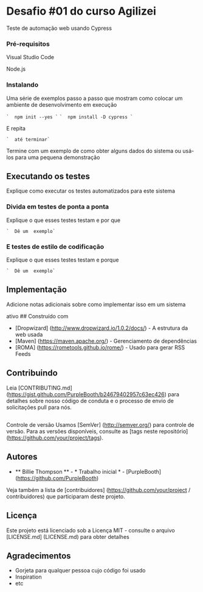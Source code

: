 # Desafio #01 do curso Agilizei 

Teste de automação web usando Cypress

### Pré-requisitos 

Visual Studio Code

Node.js

### Instalando 

Uma série de exemplos passo a passo que mostram como colocar um ambiente de desenvolvimento em execução 

`` ` 
npm init --yes
` `` 
`` ` 
npm install -D cypress
` `` 

E repita 

`` ` 
até terminar` 
``

Termine com um exemplo de como obter alguns dados do sistema ou usá-los para uma pequena demonstração 

## Executando os testes 

Explique como executar os testes automatizados para este sistema 

### Divida em testes de ponta a ponta 

Explique o que esses testes testam e por que 

`` ` 
Dê um 
exemplo` `` 

### E testes de estilo de codificação 

Explique o que esses testes testam e porque 

`` ` 
Dê um 
exemplo` `` 

## Implementação 

Adicione notas adicionais sobre como implementar isso em um sistema 

ativo ## Construído com 

* [Dropwizard] (http://www.dropwizard.io/1.0.2/docs/) - A estrutura da web usada 
* [Maven] (https://maven.apache.org/) - Gerenciamento de dependências
* [ROMA] (https://rometools.github.io/rome/) - Usado para gerar RSS Feeds 

## Contribuindo 

Leia [CONTRIBUTING.md] (https://gist.github.com/PurpleBooth/b24679402957c63ec426) para detalhes sobre nosso código de conduta e o processo de envio de solicitações pull para nós. 

## 

Controle de versão Usamos [SemVer] (http://semver.org/) para controle de versão. Para as versões disponíveis, consulte as [tags neste repositório] (https://github.com/your/project/tags). 

## Autores 

* ** Billie Thompson ** - * Trabalho inicial * - [PurpleBooth] (https://github.com/PurpleBooth) 

Veja também a lista de [contribuidores] (https://github.com/your/project / contribuidores) que participaram deste projeto. 

## Licença

Este projeto está licenciado sob a Licença MIT - consulte o arquivo [LICENSE.md] (LICENSE.md) para obter detalhes 

## Agradecimentos 

* Gorjeta para qualquer pessoa cujo código foi usado 
* Inspiration 
* etc
